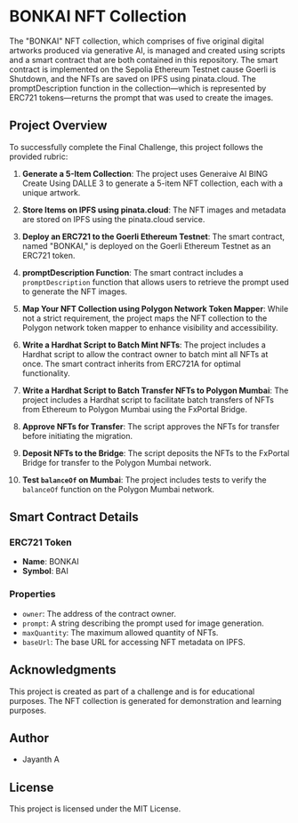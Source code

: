 # BONKAI NFT Collection

The "BONKAI" NFT collection, which comprises of five original digital artworks produced via generative AI, is managed and created using scripts and a smart contract that are both contained in this repository. The smart contract is implemented on the Sepolia Ethereum Testnet cause Goerli is Shutdown, and the NFTs are saved on IPFS using pinata.cloud. The promptDescription function in the collection—which is represented by ERC721 tokens—returns the prompt that was used to create the images.

## Project Overview

To successfully complete the Final Challenge, this project follows the provided rubric:

1. **Generate a 5-Item Collection**: The project uses Generaive AI BING Create Using DALLE 3 to generate a 5-item NFT collection, each with a unique artwork.

2. **Store Items on IPFS using pinata.cloud**: The NFT images and metadata are stored on IPFS using the pinata.cloud service.

3. **Deploy an ERC721 to the Goerli Ethereum Testnet**: The smart contract, named "BONKAI," is deployed on the Goerli Ethereum Testnet as an ERC721 token.

4. **promptDescription Function**: The smart contract includes a `promptDescription` function that allows users to retrieve the prompt used to generate the NFT images.

5. **Map Your NFT Collection using Polygon Network Token Mapper**: While not a strict requirement, the project maps the NFT collection to the Polygon network token mapper to enhance visibility and accessibility.

6. **Write a Hardhat Script to Batch Mint NFTs**: The project includes a Hardhat script to allow the contract owner to batch mint all NFTs at once. The smart contract inherits from ERC721A for optimal functionality.

7. **Write a Hardhat Script to Batch Transfer NFTs to Polygon Mumbai**: The project includes a Hardhat script to facilitate batch transfers of NFTs from Ethereum to Polygon Mumbai using the FxPortal Bridge.

8. **Approve NFTs for Transfer**: The script approves the NFTs for transfer before initiating the migration.

9. **Deposit NFTs to the Bridge**: The script deposits the NFTs to the FxPortal Bridge for transfer to the Polygon Mumbai network.

10. **Test `balanceOf` on Mumbai**: The project includes tests to verify the `balanceOf` function on the Polygon Mumbai network.

## Smart Contract Details

### ERC721 Token
- **Name**: BONKAI
- **Symbol**: BAI

###  Properties
- `owner`: The address of the contract owner.
- `prompt`: A string describing the prompt used for image generation.
- `maxQuantity`: The maximum allowed quantity of NFTs.
- `baseUrl`: The base URL for accessing NFT metadata on IPFS.

## Acknowledgments
This project is created as part of a challenge and is for educational purposes. The NFT collection is generated for demonstration and learning purposes.
## Author 
- Jayanth A

## License
This project is licensed under the MIT License.
